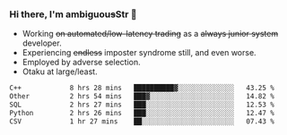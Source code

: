 ### Hi there, I'm ambiguou~~s~~Str 👋

<!--
**ambiguoustexture/ambiguoustexture** is a ✨ _special_ ✨ repository because its `README.md` (this file) appears on your GitHub profile.

Here are some ideas to get you started:
-->
- Working ~~on automated/low-latency trading~~ as a ~~always junior system~~ developer.
- Experiencing ~~endless~~ imposter syndrome still, and even worse.
- Employed by adverse selection.
- Otaku at large/least.

<!--START_SECTION:waka-->

```txt
C++            8 hrs 28 mins   ██████████▓░░░░░░░░░░░░░░   43.25 %
Other          2 hrs 54 mins   ███▓░░░░░░░░░░░░░░░░░░░░░   14.82 %
SQL            2 hrs 27 mins   ███░░░░░░░░░░░░░░░░░░░░░░   12.53 %
Python         2 hrs 26 mins   ███░░░░░░░░░░░░░░░░░░░░░░   12.47 %
CSV            1 hr 27 mins    ██░░░░░░░░░░░░░░░░░░░░░░░   07.43 %
```

<!--END_SECTION:waka-->
